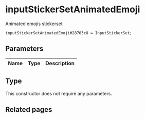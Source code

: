 # inputStickerSetAnimatedEmoji
Animated emojis stickerset

```
inputStickerSetAnimatedEmoji#28703c8 = InputStickerSet;
```

## Parameters
| Name | Type | Description |
| ---- | :----: | ----------- |


## Type
This constructor does not require any parameters.

## Related pages
